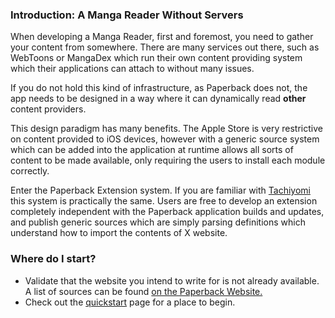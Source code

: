 ### Introduction: A Manga Reader Without Servers

When developing a Manga Reader, first and foremost, you need to gather your content from somewhere. There are many
services out there, such as WebToons or MangaDex which run their own content providing system which their applications
can attach to without many issues.

If you do not hold this kind of infrastructure, as Paperback does not, the app needs to be designed in a way where it
can dynamically read **other** content providers.

This design paradigm has many benefits. The Apple Store is very restrictive on content provided to iOS devices, however
with a generic source system which can be added into the application at runtime allows all sorts of content to be made
available, only requiring the users to install each module correctly.

Enter the Paperback Extension system. If you are familiar with [Tachiyomi](https://tachiyomi.org) this system is
practically the same. Users are free to develop an extension completely independent with the Paperback application
builds and updates, and publish generic sources which are simply parsing definitions which understand how to import the
contents of X website.

### Where do I start?

* Validate that the website you intend to write for is not already available. A list of sources can be
  found [on the Paperback Website.](../adding-repos.md#known-repositories)
* Check out the [quickstart](cheerio-quickstart.md) page for a place to begin.
